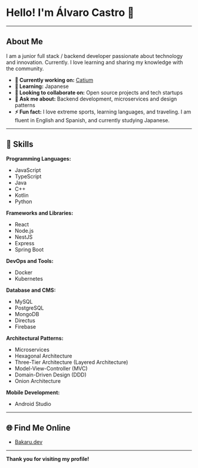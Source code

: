 # Hello! I'm Álvaro Castro 👋

---

## About Me

I am a junior full stack / backend developer passionate about technology and innovation. Currently. I love learning and sharing my knowledge with the community.

- **🔭 Currently working on:** [Catium](https://github.com/bakaruu/catium)
- **🌱 Learning:** Japanese
- **👯 Looking to collaborate on:** Open source projects and tech startups
- **💬 Ask me about:** Backend development, microservices and design patterns
- **⚡ Fun fact:** I love extreme sports, learning languages, and traveling. I am fluent in English and Spanish, and currently studying Japanese.

---

## 🚀 Skills

**Programming Languages:**
- JavaScript
- TypeScript
- Java
- C++
- Kotlin
- Python

**Frameworks and Libraries:**
- React
- Node.js
- NestJS
- Express
- Spring Boot

**DevOps and Tools:**
- Docker
- Kubernetes

**Database and CMS:**
- MySQL
- PostgreSQL
- MongoDB
- Directus
- Firebase

**Architectural Patterns:**
- Microservices
- Hexagonal Architecture
- Three-Tier Architecture (Layered Architecture)
- Model-View-Controller (MVC)
- Domain-Driven Design (DDD)
- Onion Architecture


**Mobile Development:**
- Android Studio



---



## 🌐 Find Me Online

- [Bakaru.dev](https://bakaru.dev)

---

**Thank you for visiting my profile!**
